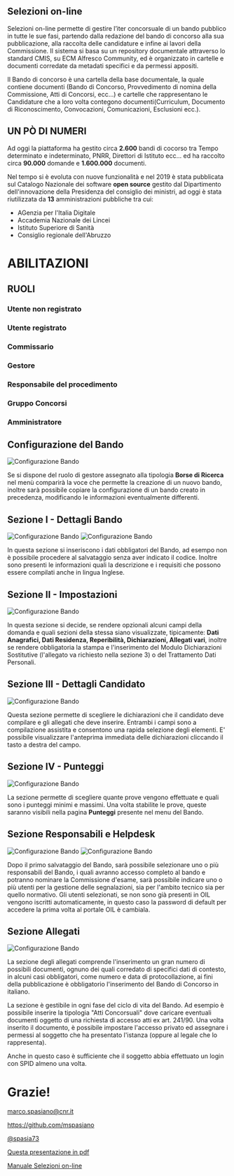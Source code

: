 <!--s-->
## Selezioni on-line
Selezioni on-line permette di gestire l’iter concorsuale di un bando pubblico in tutte le sue fasi, partendo dalla redazione del bando di concorso alla sua pubblicazione, alla raccolta delle candidature e infine ai lavori della Commissione. Il sistema si basa su un repository documentale attraverso lo standard CMIS, su ECM Alfresco Community, ed è organizzato in cartelle e documenti corredate da metadati specifici e da permessi appositi.<!-- .element: class="text-justify" -->  

Il Bando di concorso è una cartella della base documentale, la quale contiene documenti (Bando di Concorso, Provvedimento di nomina della Commissione, Atti di Concorsi, ecc…) e cartelle che rappresentano le Candidature che a loro volta contegono documenti(Curriculum, Documento di Riconoscimento, Convocazioni, Comunicazioni, Esclusioni ecc.).<!-- .element: class="text-justify" --> 

<!--s-->
## UN PÒ DI NUMERI

Ad oggi la piattaforma ha gestito circa **2.600** bandi di cocorso tra Tempo determinato e indeterminato, PNRR, Direttori di Istituto ecc... ed ha
raccolto circa **90.000** domande e **1.600.000** documenti.<!-- .element: class="text-justify" -->

Nel tempo si è evoluta con nuove funzionalità e nel 2019 è stata pubblicata sul Catalogo Nazionale dei software **open source** gestito dal 
Dipartimento dell'innovazione della Presidenza del consiglio dei ministri, ad oggi è stata riutilizzata da **13** amministrazioni pubbliche
tra cui:
- AGenzia per l'Italia Digitale<!-- .element: class="fragment" data-fragment-index="0"-->
- Accademia Nazionale dei Lincei<!-- .element: class="fragment" data-fragment-index="1"-->
- Istituto Superiore di Sanità<!-- .element: class="fragment" data-fragment-index="2"-->
- Consiglio regionale dell'Abruzzo<!-- .element: class="fragment" data-fragment-index="3"-->

<!--s-->
# ABILITAZIONI
## RUOLI

### Utente non registrato<!-- .element: class="fragment" data-fragment-index="0"-->
### Utente registrato<!-- .element: class="fragment" data-fragment-index="1"-->
### Commissario<!-- .element: class="fragment" data-fragment-index="2"-->
### Gestore<!-- .element: class="fragment"  data-fragment-index="3"-->
### Responsabile del procedimento<!-- .element: class="fragment" data-fragment-index="4"-->
### Gruppo Concorsi<!-- .element: class="fragment" data-fragment-index="5"-->
### Amministratore<!-- .element: class="fragment" data-fragment-index="6"-->

<!--s-->
## Configurazione del Bando
![Configurazione Bando](img/conf_bando_1.png)

Se si dispone del ruolo di gestore assegnato alla tipologia **Borse di Ricerca** nel menù comparirà la voce che permette
la creazione di un nuovo bando, inoltre sarà possibile copiare la configurazione di un bando creato in precedenza, modificando
le informazioni eventualmente differenti.<!-- .element: class="text-justify" --> 

<!--v-->
## Sezione I - Dettagli Bando
![Configurazione Bando](img/conf_bando_2.png) ![Configurazione Bando](img/conf_bando_3.png)

In questa sezione si inseriscono i dati obbligatori del Bando, ad esempo non è possibile procedere al salvataggio senza aver indicato il codice.
Inoltre sono presenti le informazioni quali la descrizione e i requisiti che possono essere compilati anche in lingua Inglese.  

<!--v-->
## Sezione II - Impostazioni
![Configurazione Bando](img/conf_bando_4.png)

In questa sezione si decide, se rendere opzionali alcuni campi della domanda e quali sezioni della stessa siano visualizzate, tipicamente: **Dati Anagrafici, Dati Residenza, Reperibilità, Dichiarazioni, Allegati vari**, inoltre se rendere obbligatoria la stampa e l'inserimento del Modulo Dichiarazioni Sostitutive (l'allegato va richiesto nella sezione 3) o del Trattamento Dati Personali. 

<!--v-->
## Sezione III - Dettagli Candidato
![Configurazione Bando](img/conf_bando_5.png)

Questa sezione permette di scegliere le dichiarazioni che il candidato deve compilare e gli allegati che deve inserire. Entrambi i campi sono a compilazione assistita e consentono una rapida selezione degli elementi. E' possibile visualizzare l'anteprima immediata delle dichiarazioni cliccando il tasto a destra del campo.

<!--v-->
## Sezione IV - Punteggi
![Configurazione Bando](img/conf_bando_6.png)

La sezione permette di scegliere quante prove vengono effettuate e quali sono i punteggi minimi e massimi. 
Una volta stabilite le prove, queste saranno visibili nella pagina **Punteggi** presente nel menu del Bando.

<!--v-->
## Sezione Responsabili e Helpdesk
![Configurazione Bando](img/conf_bando_7.png) ![Configurazione Bando](img/conf_bando_8.png)

Dopo il primo salvataggio del Bando, sarà possibile selezionare uno o più responsabili del Bando, 
i quali avranno accesso completo al bando e potranno nominare la Commissione d'esame, sarà possibile indicare uno o più utenti 
per la gestione delle segnalazioni, sia per l'ambito tecnico sia per quello normativo. 
Gli utenti selezionati, se non sono già presenti in OIL vengono iscritti automaticamente, in questo caso la password di default per accedere la prima volta al portale OIL è cambiala.

<!--v-->
## Sezione Allegati
![Configurazione Bando](img/conf_bando_9.png)

La sezione degli allegati comprende l'inserimento un gran numero di possibili documenti, ognuno dei quali corredato di specifici dati di contesto, in alcuni casi obbligatori, come numero e data di protocollazione, ai fini della pubblicazione è obbligatorio l'inserimento del Bando di Concorso in italiano.<!-- .element: class="text-min" -->

La sezione è gestibile in ogni fase del ciclo di vita del Bando. Ad esempio è possibile inserire la tipologia "Atti Concorsuali" dove caricare eventuali documenti oggetto di una richiesta di accesso atti ex art. 241/90. Una volta inserito il documento, è possibile impostare l'accesso privato ed assegnare i permessi al soggetto che ha presentato l'istanza (oppure al legale che lo rappresenta).<!-- .element: class="text-min" --> 

Anche in questo caso è sufficiente che il soggetto abbia effettuato un login con SPID almeno una volta.<!-- .element: class="text-min" -->

<!--s-->

# Grazie!

marco.spasiano@cnr.it 

https://github.com/mspasiano 

[@spasia73](https://twitter.com/spasia73)

[Questa presentazione in pdf](https://mspasiano.github.io/borse-ricerca-2023/slides.pdf)

[Manuale Selezioni on-line](https://consiglionazionaledellericerche.github.io/cool-jconon)